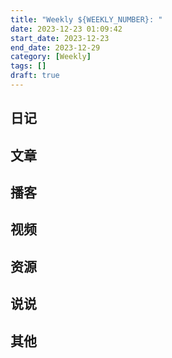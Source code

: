 ```yaml
---
title: "Weekly ${WEEKLY_NUMBER}: "
date: 2023-12-23 01:09:42
start_date: 2023-12-23
end_date: 2023-12-29
category: [Weekly]
tags: []
draft: true
---
```

## 日记
## 文章
## 播客
## 视频
## 资源
## 说说
## 其他
